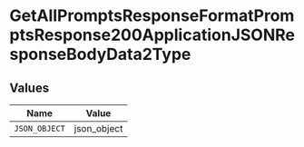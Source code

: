 # GetAllPromptsResponseFormatPromptsResponse200ApplicationJSONResponseBodyData2Type


## Values

| Name          | Value         |
| ------------- | ------------- |
| `JSON_OBJECT` | json_object   |